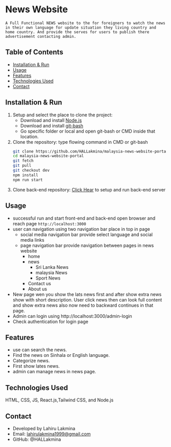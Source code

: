 # News Website
    A Full Functional NEWS website to the for foreigners to watch the news in their own language for update situation they living country and home country. And provide the serves for users to publish there advertisement contacting admin.
## Table of Contents
- [Installation & Run](#installation-&-run)
- [Usage](#usage)
- [Features](#features)
- [Technologies Used](#technologies-used)
- [Contact](#contact)
## Installation & Run
1. Setup and select the place to clone the project:
    - Download and install [Node.js](https://nodejs.org/en/download)
    - Download and install [git-bash](https://git-scm.com/downloads)
    - Go specific folder or local and open git-bash or CMD inside that location.
2. Clone the repository:
    type flowing command in CMD or git-bash
   ```bash
   git clone https://github.com/HALLakmina/malaysia-news-website-portal.git
   cd malaysia-news-website-portal
   git fetch
   git pull
   git checkout dev
   npm install
   npm run start
   ```
3. Clone back-end repository:
    [Click Hear](https://github.com/HALLakmina/malaysia-news-website-core) to setup and run back-end server
## Usage
- successful run and start front-end and back-end open browser and reach page `http://localhost:3000`
- user can navigation using two navigation bar place in top in page 
    - social media navigation bar provide select language and social media links
    - page navigation bar provide navigation between pages in news website 
        - home
        - news
            - Sri Lanka News
            - malaysia News
            - Sport News
        - Contact us
        - About us
- New page wen you show the lats news first and after show extra news show with short description. User click news then can look full content and show extra news also now need to backward continues in that page.
- Admin can login using  http://localhost:3000/admin-login
- Check authentication for login page
## Features
- use can search the news.
- Find the news on Sinhala or English language.
- Categorize news.
- First show lates news.
- admin can manage news in news page.
## Technologies Used
HTML, CSS, JS, React.js,Tailwind CSS, and Node.js

## Contact

- Developed by Lahiru Lakmina
- Email: lahirulakmina1999@gmail.com
- GitHub: @HALLakmina